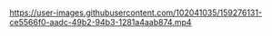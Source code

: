 #

https://user-images.githubusercontent.com/102041035/159276131-ce5566f0-aadc-49b2-94b3-1281a4aab874.mp4

